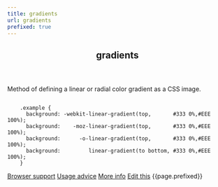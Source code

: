 ```yaml
---
title: gradients
url: gradients
prefixed: true
---
```


<article id="gradients" class="feature prefix-{{page.prefixed}}">
	<header class="feature__header">
		<h2>gradients</h2>
	</header>
	<p class="feature__description">
		Method of defining a linear or radial color gradient as a CSS image.
	</p>
<pre class="feature__code"><code>
	.example {
	  background: -webkit-linear-gradient(top,       #333 0%,#EEE 100%);
	  background:    -moz-linear-gradient(top,       #333 0%,#EEE 100%);
	  background:      -o-linear-gradient(top,       #333 0%,#EEE 100%);
	  background:         linear-gradient(to bottom, #333 0%,#EEE 100%);
	}
</code></pre>
	<footer class="feature__footer">
		<a href="http://caniuse.com/gradients">Browser support</a> 
		<a href="http://html5please.com/#gradients">Usage advice</a> 
		<a href="http://www.css3files.com/gradients">More info</a> 
		<a href="https://github.com/davidhund/shouldiprefix/blob/ghpages/_posts/{{page.title}}.md">Edit this</a> 
		<span class="feature__prefix">{{page.prefixed}}</span>
	</footer>
</article>
